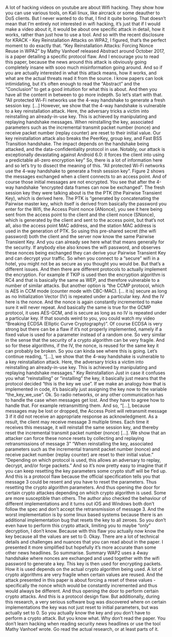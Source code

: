 A lot of hacking videos on youtube are about Wifi hacking. They show how you can use various tools, on Kali linux, like aircrack or some deauther to DoS clients. But I never wanted to do that, I find it quite boring. That doesn’t mean that I’m entirely not interested in wifi hacking, it’s just that if I would make a video about it, it would be about one specific attack in detail, how it works, rather than just how to use a tool. And so with the recent disclosure for KRACK - Key Reinstallation Attacks on WPA2, I figured, that’s the perfect moment to do exactly that. “Key Reinstallation Attacks: Forcing Nonce Reuse in WPA2” by Mathy Vanhoef released Abstract around October 2017, is a paper detailing a specific protocol flaw. And I encourage you to read this paper, because the news around this attack is obviously going completely insane with sooo much misinformation going around. And so if you are actually interested in what this attack means, how it works, and what are the actual threats read it from the source. I know papers can look intimidating, but it’s often enough to read the “Abstract” and the “Conclusion” to get a good intuition for what this is about. And then you have all the content in between to go more indepth. So let’s start with that. “All protected Wi-Fi networks use the 4-way handshake to generate a fresh session key. [...] However, we show that the 4-way handshake is vulnerable to a key reinstallation attack. Here, the adversary tricks a victim into reinstalling an already-in-use key. This is achieved by manipulating and replaying handshake messages. When reinstalling the key, associated parameters such as the incremental transmit packet number (nonce) and receive packet number (replay counter) are reset to their initial value. Our key reinstallation attack also breaks the PeerKey, group key, and Fast BSS Transition handshake. The impact depends on the handshake being attacked, and the data-confidentiality protocol in use. Notably, our attack is exceptionally devastating against Android 6.0: it forces the client into using a predictable all-zero encryption key” So, there is a lot of information here and so let’s try to dissect the meaning of this. “All protected Wi-Fi networks use the 4-way handshake to generate a fresh session key”. Figure 2 shows the messages exchanged when a client connects to an access point. And of course those initial messages are not encrypted. You see that after the 4-way handshake “encrypted data frames can now be exchanged”. The fresh session key they were talking about is the the PTK (the Pairwise Transient Key), which is derived here. The PTK is “generated by concatenating the Pairwise master key, which itself is derived from basically the password you enter for the Wifi, the Access Point nonce (ANonce), you see it here being sent from the access point to the client and the client nonce (SNonce), which is generated by the client and sent to the access point, but that’s not all, also the access point MAC address, and the station MAC address is used in the generation of PTK. So using this pre-shared secret (the wifi password) both the client and the server now know the same Pairwise Transient Key. And you can already see here what that means generally for the security. If anybody else also knows the wifi password, and observes these nonces being exchanged they can derive your Pairwise Transient Key and can decrypt your traffic. So when you connect to a “secure” wifi in a hotel, you might not be as secure as you thought you would be. But that’s a different issues. And then there are different protocols to actually implement the encryption. For example if TKIP is used then the encryption algorithm is RC4 and that is basically the same as WEP, and therefore vulnerable to a number of similar attacks. But another option is “the CCMP protocol, which is AES in CCM mode (counter mode with CBC-MAC). [... it is] secure as long as no Initialization Vector (IV) is repeated under a particular key. And the IV here is the nonce. And the nonce is again constantly incremented to make sure it will never repeat. And basically the same is true for the GCMP protocol, it uses AES-GCM, and is secure as long as no IV is repeated under a particular key. If that sounds weird to you, you could watch my video “Breaking ECDSA (Elliptic Curve Cryptography)”. Of course ECDSA is very strong but there can be a flaw if it’s not properly implemented, namely if a fixed value is used for a parameter instead of a random one. So very similar in the sense that the security of a crypto algorithm can be very fragile. And so for these algorithms, if the IV, the nonce, is reused for the same key it can probably be broken. So you can kinda see where this is going. Let’s continue reading, “[...], we show that the 4-way handshake is vulnerable to a key reinstallation attack. Here, the adversary tricks a victim into reinstalling an already-in-use key. This is achieved by manipulating and replaying handshake messages.” Key Reinstallation Just in case it confuses you what “reinstalling” or “installing” the key, it basically just means that the protocol decided “this is the key we use”. If we make an analogy how that is implemented in code, it’s basically just assigning the key now to the variable “the_key_we_use”. Ok. So radio networks, or any other communication has to handle the case when messages get lost. And they have to agree how to handle that. For example retransmitting them. And so, “[...], because messages may be lost or dropped, the Access Point will retransmit message 3 if it did not receive an appropriate response as acknowledgment. As a result, the client may receive message 3 multiple times. Each time it receives this message, it will reinstall the same session key, and thereby reset the incremental transmit packet number (nonce) [...]. We show that an attacker can force these nonce resets by collecting and replaying retransmissions of message 3” “When reinstalling the key, associated parameters such as the incremental transmit packet number (nonce) and receive packet number (replay counter) are reset to their initial value.” “Depending on which protocol is used, this allows an adversary to replay, decrypt, and/or forge packets.” And so it’s now pretty easy to imagine that if you can keep resetting the key parameters some crypto stuff will be f’ed up. And this is a protocol flaw because the official specification tells you that message 3 could be resent and you have to reset the parameters. Thus resetting the crypto algorithm parameters. And thus opening the door for certain crypto attackes depending on which crypto algorithm is used. Some are more susceptible than others. The author also checked the behaviour of different implementations and it turns out iOS and Windows both don’t follow the spec and don’t accept the retransmission of message 3. And the worst implementation is by some linux based systems because there is an additional implementation bug that resets the key to all zeroes. So you don’t even have to perform this crypto attack, limiting you to maybe “only” decryption, I don’t know. Because with this flaw you actually now know the key because all the values are set to 0. Okay. There are a lot of technical details and challenges and nuances that you can read about in the paper. I presented it more simplified but hopefully it’s more accurate than some other news headlines. So summarise. Summary WAP2 uses a 4way handshake where nonces are exchanged and used together with the wifi password to generate a key. This key is then used for encrypting packets. How it is used depends on the actual crypto algorithm being used. A lot of crypto algorithms are very fragile when certain values are reused. And the attack presented in this paper is about forcing a reset of these values - specifically the nonce which would be constantly incremented and thus would always be different. And thus opening the door to perform certain crypto attacks. And this is a protocol design flaw. But additionally, during this research, a very serious software bug was discovered where on certain implementations the key was not just reset to initial parameters, but was actually set to 0. So you actually know the key and you don’t have to perform a crypto attack. But you know what. Why don’t read the paper. You don’t learn hacking when reading security news headlines or use the tool Mathy Vanhoef wrote. Go read the actual research, or at least parts of it.  
